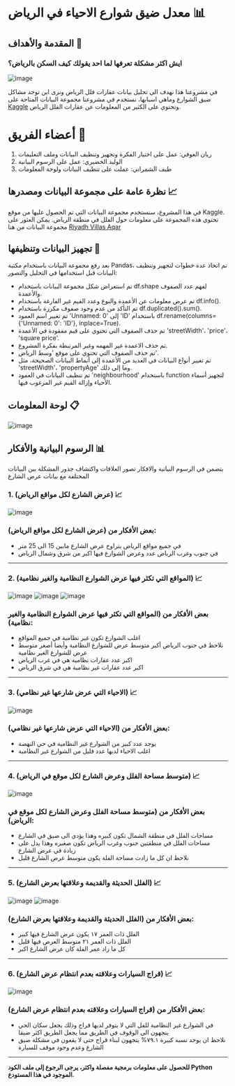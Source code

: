 # معدل ضيق شوارع الاحياء في الرياض 📊

## المقدمة والأهداف 🎯
### ايش اكثر مشكلة تعرفها لما احد يقولك كيف السكن بالرياض؟

![image](https://github.com/RynHb/Bootcamp-Project-3-Interactive-Data-Visualization/assets/62115163/9c32de1a-c3fc-4127-b431-a88df898d260)





في مشروعنا هذا نهدف الى تحليل بيانات عقارات فلل الرياض ونرى اين توجد مشاكل ضيق الشوارع وماهي اسبابها، نستخدم في مشروعنا مجموعة البيانات المتاحة على [Kaggle](https://www.kaggle.com/datasets/reemamuhammed/riyadh-villas-aqar) وتحتوي على الكثير من المعلومات عن عقارات الفلل الرياض.


# أعضاء الفريق 👥
1. ريان العوفي: عمل على اختيار الفكرة وتجهيز وتنظيف البيانات وملف التعليمات
2. الوليد الخضيري: عمل على الرسوم البيانية
3. طيف الشمراني: عملت على تنظيف البيانات ولوحة المعلومات

## نظرة عامة على مجموعة البيانات ومصدرها 📈
في هذا المشروع، سنستخدم مجموعة البيانات التي تم الحصول عليها من موقع Kaggle. تحتوي هذه المجموعة على معلومات حول الفلل في منطقة الرياض. يمكن العثور على مجموعة البيانات من هنا [Riyadh Villas Aqar](https://www.kaggle.com/datasets/reemamuhammed/riyadh-villas-aqar)


## تجهيز البيانات وتنظيفها 🧹
بعد رفع مجموعة البيانات باستخدام مكتبة Pandas، تم اتخاذ عدة خطوات لتجهيز وتنظيف البيانات قبل استخدامها في التحليل والتصور:

- تم استعراض شكل مجموعة البيانات باستخدام df.shape لفهم عدد الصفوف والأعمدة.
- تم عرض معلومات عن الأعمدة والنوع وعدد القيم غير الفارغة باستخدام df.info().
- تم التأكد من عدم وجود صفوف مكررة باستخدام df.duplicated().sum().
- تم تغيير اسم العمود 'Unnamed: 0' إلى 'ID' باستخدام df.rename(columns={'Unnamed: 0': 'ID'}, inplace=True).
- تم حذف الصفوف التي تحتوي على قيم مفقودة في الأعمدة  'streetWidth'، 'price'، 'square price'.
- تم حذف الاعمدة غير المهمه وغير المرتبطة بفكرة المشروع.
- تم حذف الصفوف التي تحتوي على موقع 'وسط الرياض'.
- تم تغيير أنواع البيانات في العديد من الأعمدة إلى أنماط البيانات الصحيحة، مثل 'streetWidth'، 'propertyAge' وما إلى ذلك.
- تم تنظيف البيانات في العمود 'neighbourhood' باستخدام function لتجهيز أسماء الأحياء وإزالة القيم غير المرغوب فيها.

## لوحة المعلومات 📋
![image](https://github.com/RynHb/Bootcamp-Project-3-Interactive-Data-Visualization/assets/62115163/f9eaf59d-7d00-4995-9cb1-5094066f176a)


## الرسوم البيانية والأفكار 📊
يتضمن في الرسوم البيانية والافكار تصور العلاقات واكتشاف جذور المشكلة بين البيانات المختلفة مع بيانات عرض الشارع

### 1. (عرض الشارع لكل مواقع الرياض) 📈
   
![image](https://github.com/RynHb/Bootcamp-Project-3-Interactive-Data-Visualization/assets/62115163/726ff9bd-6853-4ab7-b230-c1ca072d6b37)

### بعض الأفكار من (عرض الشارع لكل مواقع الرياض):
- في جميع مواقع الرياض يتراوح عرض الشارع مابين 15 الى 25 متر
- في جنوب وغرب الرياض عدد وعرض الشوارع فيها اكبر من شرق وشمال الرياض

---


### 2. (المواقع التي تكثر فيها عرض الشوارع النظامية والغير نظامية) 📈
   
![image](https://github.com/RynHb/Bootcamp-Project-3-Interactive-Data-Visualization/assets/62115163/76b0d315-9369-4901-85cc-ec1781ba818d)
![image](https://github.com/RynHb/Bootcamp-Project-3-Interactive-Data-Visualization/assets/62115163/75fd8ba0-57a7-4a20-bcbd-f8bd743aa19b)
![image](https://github.com/RynHb/Bootcamp-Project-3-Interactive-Data-Visualization/assets/62115163/557a2695-fa67-452c-ad29-293a967d2273)


### بعض الأفكار من (المواقع التي تكثر فيها عرض الشوارع النظامية والغير نظامية):
- اغلب الشوارع تكون غير نظامية في جميع المواقع 
- نلاحظ في جنوب الرياض أكبر متوسط عرض للشوارع النظامية وأيضا أصغر متوسط عرض للشوارع الغير نظامية
- اكبر عدد عقارات نظامية هي في غرب الرياض
- اكبر عدد عقارات غير نظامية هي في شرق الرياض

---


### 3. (الاحياء التي عرض شارعها غير نظامي) 📈
   
![image](https://github.com/RynHb/Bootcamp-Project-3-Interactive-Data-Visualization/assets/62115163/0b8a9621-82a1-4a6b-a677-c50591f7dc7a)

### بعض الأفكار من (الاحياء التي عرض شارعها غير نظامي):
- يوجد عدد كبير من الشوارع غير النظامية في حي النهضة 
- اغلب الاحياء لديها عدد قليل من الشوارع غير النظامية

---


### 4. (متوسط مساحة الفلل وعرض الشارع لكل موقع في الرياض) 📈
   
![image](https://github.com/RynHb/Bootcamp-Project-3-Interactive-Data-Visualization/assets/62115163/2549a625-39bd-438b-a69a-a87bb6e1da9d)

### بعض الأفكار من (متوسط مساحة الفلل وعرض الشارع لكل موقع في الرياض):
- مساحات الفلل في منطقة الشمال تكون كبيره وهذا يؤدي الى ضيق في الشارع 
- مساحات الفلل في منطقتين جنوب وغرب الرياض تكون صغيره وهذا يدل على زيادة في عرض الشارع
- نلاحظ ان كل ما زادت مساحة الفلة يكون متوسط عرض الشارع قليل

---


### 5. (الفلل الحديثة والقديمة وعلاقتها بعرض الشارع) 📈
   
![image](https://github.com/RynHb/Bootcamp-Project-3-Interactive-Data-Visualization/assets/62115163/3dd224ad-3052-4766-9e50-c7b8ff4bddf0)
![image](https://github.com/RynHb/Bootcamp-Project-3-Interactive-Data-Visualization/assets/62115163/09283f71-1026-4c10-a4c2-f6f84ea87af8)


### بعض الأفكار من (الفلل الحديثة والقديمة وعلاقتها بعرض الشارع):
- الفلل ذات العمر ١٧ يكون عرض الشارع فيها كبير 
- الفلل ذات العمر ٢١ متوسط العرض فيها قليل
- كل ما زاد عمر الفلة كان عرض الشارع اكبر

---


### 6. (قراج السيارات وعلاقته بعدم انتظام عرض الشارع) 📈
   
![image](https://github.com/RynHb/Bootcamp-Project-3-Interactive-Data-Visualization/assets/62115163/157d8814-89fe-4e40-a51d-9f4f5a2e1626)


### بعض الأفكار من (قراج السيارات وعلاقته بعدم انتظام عرض الشارع):
- في الشوارع غير النظامية للفل التي لا يتوفر لديها قراج وذلك يجعل سكان الحي يتجهون الى الوقوف في الطريق مما يجعل الطريق اكثر ضيقا
- نلاحظ ان يوجد نسبه كبيرة ٧٩.١% يتجهون لبناء قراج حتى لا يقعون في مشكلة ضيق الشارع وعدم وجود موقف للسيارة

---

**للحصول على معلومات برمجية مفصلة واكثر، يرجى الرجوع إلى ملف الكود Python الموجود في هذا المستودع.**

